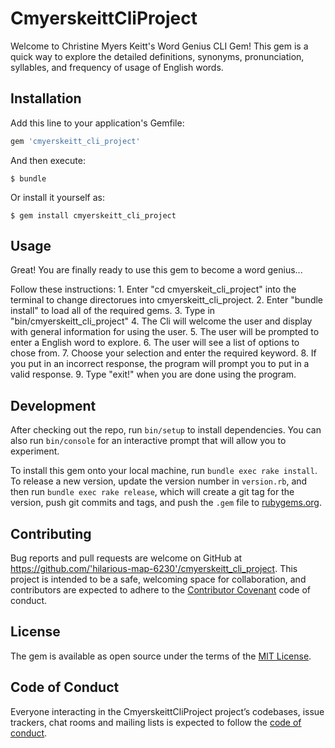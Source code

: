 
# CmyerskeittCliProject

Welcome to Christine Myers Keitt's Word Genius CLI Gem! This gem is a quick way to explore the detailed definitions, synonyms,  pronunciation, syllables, and frequency of usage of English words. 


## Installation

Add this line to your application's Gemfile:

```ruby
gem 'cmyerskeitt_cli_project'
```

And then execute:

    $ bundle

Or install it yourself as:

    $ gem install cmyerskeitt_cli_project

## Usage

Great! You are finally ready to use this gem to become a word genius...

Follow these instructions: 
    1. Enter "cd cmyerskeit_cli_project" into the terminal to change directorues into cmyerskeitt_cli_project.
    2. Enter "bundle install" to load all of the required gems.
    3. Type in "bin/cmyerskeitt_cli_project"
    4. The Cli will welcome the user and display with general information for using the user.
    5. The user will be prompted to enter a English word to explore. 
    6. The user will see a list of options to chose from. 
    7. Choose your selection and enter the required keyword.
    8. If you put in an incorrect response, the program will prompt you to put in a valid response.
    9. Type "exit!" when you are done using the program.


## Development

After checking out the repo, run `bin/setup` to install dependencies. You can also run `bin/console` for an interactive prompt that will allow you to experiment.

To install this gem onto your local machine, run `bundle exec rake install`. To release a new version, update the version number in `version.rb`, and then run `bundle exec rake release`, which will create a git tag for the version, push git commits and tags, and push the `.gem` file to [rubygems.org](https://rubygems.org).

## Contributing

Bug reports and pull requests are welcome on GitHub at https://github.com/'hilarious-map-6230'/cmyerskeitt_cli_project. This project is intended to be a safe, welcoming space for collaboration, and contributors are expected to adhere to the [Contributor Covenant](http://contributor-covenant.org) code of conduct.

## License

The gem is available as open source under the terms of the [MIT License](https://opensource.org/licenses/MIT).

## Code of Conduct

Everyone interacting in the CmyerskeittCliProject project’s codebases, issue trackers, chat rooms and mailing lists is expected to follow the [code of conduct](https://github.com/'hilarious-map-6230'/cmyerskeitt_cli_project/blob/master/CODE_OF_CONDUCT.md).

